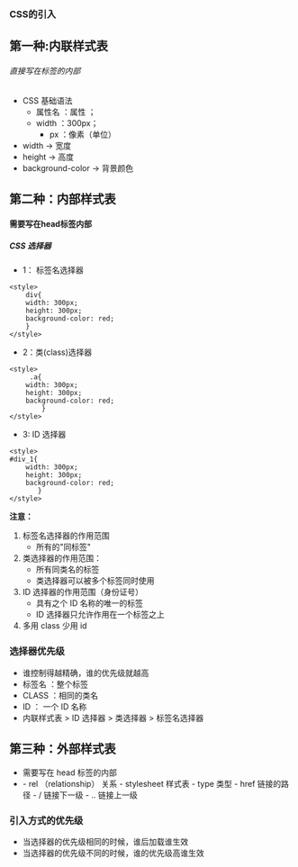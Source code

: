 ### CSS的引入
## 第一种:内联样式表
###### 直接写在标签的内部
- CSS 基础语法
    - 属性名 ：属性 ；
    - width  ：300px；
        - px ：像素（单位）
- width -> 宽度
- height -> 高度
- background-color -> 背景颜色
## 第二种：内部样式表
#### 需要写在head标签内部
#####  CSS 选择器
- 1： 标签名选择器
```
<style>
    div{
	width: 300px;
	height: 300px;
	background-color: red;
	}
</style>
```
- 2：类(class)选择器
```
<style>
     .a{
	width: 300px;
	height: 300px;
	background-color: red;
        }
</style>
```
- 3: ID 选择器
```
<style>
#div_1{
	width: 300px;
	height: 300px;
	background-color: red;
       }
</style>
```
**注意：**

1. 标签名选择器的作用范围
    - 所有的"同标签"
2. 类选择器的作用范围： 
    - 所有同类名的标签
    - 类选择器可以被多个标签同时使用
3. ID 选择器的作用范围（身份证号）
    - 具有之个 ID 名称的唯一的标签
    - ID 选择器只允许作用在一个标签之上
4. 多用 class      少用 id
### 选择器优先级
- 谁控制得越精确，谁的优先级就越高
- 标签名 ：整个标签
- CLASS ：相同的类名
- ID ： 一个 ID 名称
- 内联样式表 > ID 选择器 > 类选择器 > 标签名选择器
## 第三种：外部样式表
- 需要写在 head 标签的内部
- <link> 
    - rel （relationship） 关系
    - stylesheet  样式表
    - type  类型
    - href  链接的路径
        - /  链接下一级 
        - .. 链接上一级
### 引入方式的优先级
- 当选择器的优先级相同的时候，谁后加载谁生效
- 当选择器的优先级不同的时候，谁的优先级高谁生效
